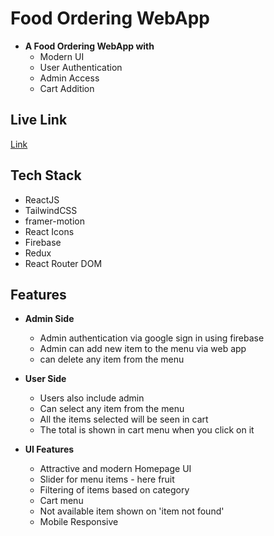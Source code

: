 # Food Ordering WebApp

- <b>A Food Ordering WebApp with</b>
  - Modern UI
  - User Authentication
  - Admin Access
  - Cart Addition

## Live Link

[Link](https://food-ordering-app-zeta.vercel.app/)

## Tech Stack

- ReactJS
- TailwindCSS
- framer-motion
- React Icons
- Firebase
- Redux
- React Router DOM

## Features

- <b>Admin Side</b>

  - Admin authentication via google sign in using firebase
  - Admin can add new item to the menu via web app
  - can delete any item from the menu

- <b>User Side</b>

  - Users also include admin
  - Can select any item from the menu
  - All the items selected will be seen in cart
  - The total is shown in cart menu when you click on it

- <b>UI Features</b>
  - Attractive and modern Homepage UI
  - Slider for menu items - here fruit
  - Filtering of items based on category
  - Cart menu
  - Not available item shown on 'item not found'
  - Mobile Responsive
